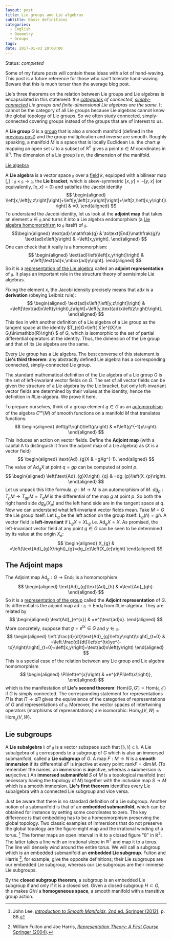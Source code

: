 ```yaml
---
layout: post
title: Lie groups and Lie algebras
subtitle: Basic definitions
categories:
  - English
  - Geometry
  - Groups
tags:
date: 2017-01-03 20:00:00
---
```

Status: *completed*

Some of my future posts will contain these ideas with a lot of hand-waving. This post is a future reference for those who can't tolerate hand-waving. Beware that this is much terser than the average blog post.

Lie's three theorems on the relation between Lie groups and Lie algebras is encapsulated in this statement: *the [categories](https://en.wikipedia.org/wiki/Category_(mathematics)) of connected, [simply-connected](https://en.wikipedia.org/wiki/Simply_connected_space) Lie groups and finite-dimensional Lie algebras are the same.* It cannot be the category of all Lie groups because Lie algebras cannot know the global topology of Lie groups. So we often study connected, simply-connected covering groups instead of the groups that are of interest to us.

A **Lie group** $G$ is a [group](https://en.wikipedia.org/wiki/Group_(mathematics)) that is also a smooth manifold (defined in the [previous post](https://ninnat.github.io/2017/01/03/manifolds.html)) and the group multiplication and inverse are smooth. Roughly speaking, a manifold $M$ is a space that is locally Euclidean i.e. the chart $\varphi$ mapping an open set $U$ to a subset of $\mathbb{R}^{n}$ gives a point $p\in M$ coordinates in $\mathbb{R}^{n}$. The dimension of a Lie group is $n$, the dimension of the manifold.

[Lie algebra](#Lie-algebra)

A **Lie algebra** is a vector space $\mathfrak{g}$ over a [field](https://en.wikipedia.org/w/index.php?title=Field_(mathematics)&oldid=757991562) $k$, equipped with a bilinear map $\left[,\right]:\mathfrak{g}\times\mathfrak{g}\to\mathfrak{g}$,
the **Lie bracket**, which is skew-symmetric $\left[x,y\right]=-\left[y,x\right]$
(or equivalently, $\left[x,x\right]=0$) and satisfies the Jacobi identity
$$ \begin{aligned}
\left[x,\left[y,z\right]\right]+\left[y,\left[z,x\right]\right]+\left[z,\left[x,y\right]\right] & =0.
\end{aligned} $$
To understand the Jacobi identity, let us look at the **adjoint map** that takes an element $x\in\mathfrak{g}$ and turns it into a Lie algebra endomorphism (a [Lie algebra homomorphism](https://en.wikipedia.org/w/index.php?title=Lie_algebra&oldid=750481376#Subalgebras.2C_ideals_and_homomorphisms) to $\mathfrak{g}$ itself) of $\mathfrak{g}$.
$$\begin{aligned}
\text{ad}:\mathfrak{g} & \to\text{End}\mathfrak{g}\\
\text{ad}x\left(y\right) & =\left[x,y\right].
\end{aligned} $$
One can check that it really is a homomorphism:
$$ \begin{aligned}
\text{ad}\left(\left[x,y\right]\right) & =\left[\text{ad}x,\mbox{ad}y\right].
\end{aligned} $$
So it is a [representation of the Lie algebra](https://en.wikipedia.org/w/index.php?title=Lie_algebra_representation&oldid=729467793#Formal_definition) called an **adjoint
representation** of $\mathfrak{g}$. It plays an important role in the structure theory of semisimple Lie algebras.

Fixing the element $x$, the Jacobi idensity precisely means that $\text{ad}x$ is a **derivation** (obeying Leibniz rule):
$$ \begin{aligned}
\text{ad}x\left(\left[y,z\right]\right) & =\left[\text{ad}x\left(y\right),z\right]+\left[y,\text{ad}x\left(z\right)\right].
\end{aligned} $$
This ties in with another definition of a Lie algebra of a Lie group as the tangent space at the identity $T_{e}G=\left\{ X|e^{tX}\in G,t\in\mathbb{R}\right\} $ of $G$, which is isomorphic to the set of partial differential operators at the identity. Thus, the dimension of the Lie group and that of its Lie algebra are the same.

Every Lie group has a Lie algebra. The best converse of this statement is **Lie's third theorem**: any abstractly defined Lie algebra has a corresponding connected, simply-connected Lie group.

The standard mathematical definition of the Lie algebra of a Lie group $G$ is the set of left-invariant vector fields on $G$. The set of all vector fields can be given the structure of a Lie algebra by the Lie bracket, but only left-invariant vector fields are determined by their values at the identity, hence the definition in #Lie-algebra. We prove it here.

To prepare ourselves, think of a group element $g\in G$ as an [automorphism](https://en.wikipedia.org/wiki/Automorphism) of the algebra $C^{\infty}(M)$ of smooth functions on a manifold $M$ that translates functions:
$$ \begin{aligned}
\left(gf\right)\left(p\right) & =f\left(g^{-1}p\right).
\end{aligned} $$
This induces an action on vector fields. Define the **Adjoint map** (with a capital A to distinguish it from the adjoint map of a Lie algebra) as ($X$ is a vector field)
$$ \begin{aligned}
\text{Ad}_{g}X & =gXg^{-1}.
\end{aligned} $$
The value of $\text{Ad}_{g}X$ at point $q=gp$ can be computed at point $p$.
$$ \begin{aligned}
\left(\text{Ad}_{g}X\right)_{q} & =dg_{p}\left(X_{p}\right).
\end{aligned} $$
Let us unpack this little formula. $g:M\to M$ is an automorphism of $M$. $dg_{p}:T_{p}M\to T_{gp}M=T_{q}M$ is the differential of the map $g$ at point $p$. So both the right hand side $dg_{p}\left(X_{p}\right)$ and the left hand side are in the tangent space at $q$. Now we can understand what left-invariant vector fields mean. Take $M=G$ the Lie group itself. Let $L_{g}$ be the left action on the group itself: $L_{g}\left(h\right)=gh$. A vector field is **left-invariant** if $L_{g}X=XL_{g}$ i.e. $\text{Ad}_{g}X=X$. As promised, the left-invariant vector field at any point $g\in G$ can be seen to be determined by its value at the origin $X_{e}$:
$$ \begin{aligned}
X_{g} & =\left(\text{Ad}_{g}X\right)_{g}=dg_{e}\left(X_{e}\right)
\end{aligned} $$

## The Adjoint maps

The Adjoint map $\text{Ad}_{g}:G\to\text{End}\mathfrak{g}$ is a homomorphism
$$ \begin{aligned}
\text{Ad}_{g}\text{Ad}_{h} & =\text{Ad}_{gh}.
\end{aligned} $$
So it is a [representation of the group](https://en.wikipedia.org/w/index.php?title=Group_representation&oldid=750883446#Definitions) called the **Adjoint representation** of $G$. Its differential is the adjoint map $\text{ad}:\mathfrak{g}\to\text{End}\mathfrak{g}$
from #Lie-algebra. They are related by
$$ \begin{aligned}
\text{Ad}_{e^{x}} & =e^{\text{ad}x}.
\end{aligned} $$
More concretely, suppose that $g=e^{tx}\in G$ and $y\in\mathfrak{g}$.
$$ \begin{aligned}
\left.\frac{d}{dt}\text{Ad}_{g}\left(y\right)\right|_{t=0} & =\left.\frac{d}{dt}\left(e^{tx}ye^{-tx}\right)\right|_{t=0}=\left[x,y\right]=\text{ad}x\left(y\right)
\end{aligned} $$
This is a special case of the relation between any Lie group and Lie algebra homomorphism
$$ \begin{aligned}
\Pi\left(e^{x}\right) & =e^{d\Pi\left(x\right)},
\end{aligned} $$
which is the manifestation of **Lie's second theorem**: $\text{Hom}\left(G,G'\right)=\text{Hom}\left(\mathfrak{g},\mathfrak{g}'\right)$
if $G$ is simply connected. The corresponding statement for representations $\Pi$ is that $\Pi\to d\Pi$ gives the equivalence of the categories
of representations of $G$ and representations of $\mathfrak{g}$. Moreover, the vector spaces of intertwining operators (morphisms of representations) are isomorphic: $\text{Hom}_{G}\left(V,W\right)=\text{Hom}_{\mathfrak{g}}\left(V,W\right)$.

## Lie subgroups

A **Lie subalgebra** $\mathfrak{h}$ of $\mathfrak{g}$ is a vector subspace such that $\left[\mathfrak{h},\mathfrak{h}\right]\subset\mathfrak{h}$. A Lie subalgebra of $\mathfrak{g}$ corresponds to a subgroup of $G$ which is also an immersed submanifold, called a **Lie subgroup** of $G$. A map $F:M\to N$ is a **smooth immersion** if its differential $dF$ is injective at every point: $\text{rank}F=\dim M$. (To remember the names, an **im**mersion is **in**jective, whereas a **su**bmersion is **su**rjective.) An **immersed submanifold** $S$ of $M$ is a topological manifold (not necessary having the topology of $M$) together with the inclusion map $S\to M$ which is a smooth immersion. **Lie's first theorem** identifies every Lie subalgebra with a connected Lie subgroup and vice versa.

Just be aware that there is no standard definition of a Lie subgroup. Another notion of a submanifold is that of an **embedded submanifold**, which can be obtained for instance by setting some coordinates to zero. The key difference is that embedding has to be a homeomorphism preserving the global topology. Two classic examples of immersions that do not preserve the global topology are the figure-eight map and the irrational winding of a torus. [^1] The former maps an open interval in $\mathbb{R}$ to a closed figure "8" in $\mathbb{R}^{2}$. The latter takes a line with an irrational slope in $\mathbb{R}^{2}$ and map it to a torus. The line will densely wind around the entire
torus. We will call a subgroup which is an embedded submanifold an **embedded Lie subgroup**. Fulton and Harris [^2], for example, give the opposite definitions; their Lie subgroups are our embedded Lie subgroup, whereas our Lie subgroups are their immerse Lie subgroups.

By the **closed subgroup theorem**, a subgroup is an embedded Lie subgroup if and only if it is a closed set. Given a closed subgroup $H\subset G$, this makes $G/H$ a **homogeneous space**, a smooth manifold with a transitive group action.

[^1]: John Lee, [*Introduction to Smooth Manifolds*, 2nd ed. Springer (2012)](https://www.amazon.com/Introduction-Smooth-Manifolds-Graduate-Mathematics/dp/1441999817/), p. 86.

[^2]: William Fulton and Joe Harris, [*Representation Theory: A First Course* Springer (2004)](https://www.amazon.com/Representation-Theory-Course-Graduate-Mathematics/dp/0387974954).
